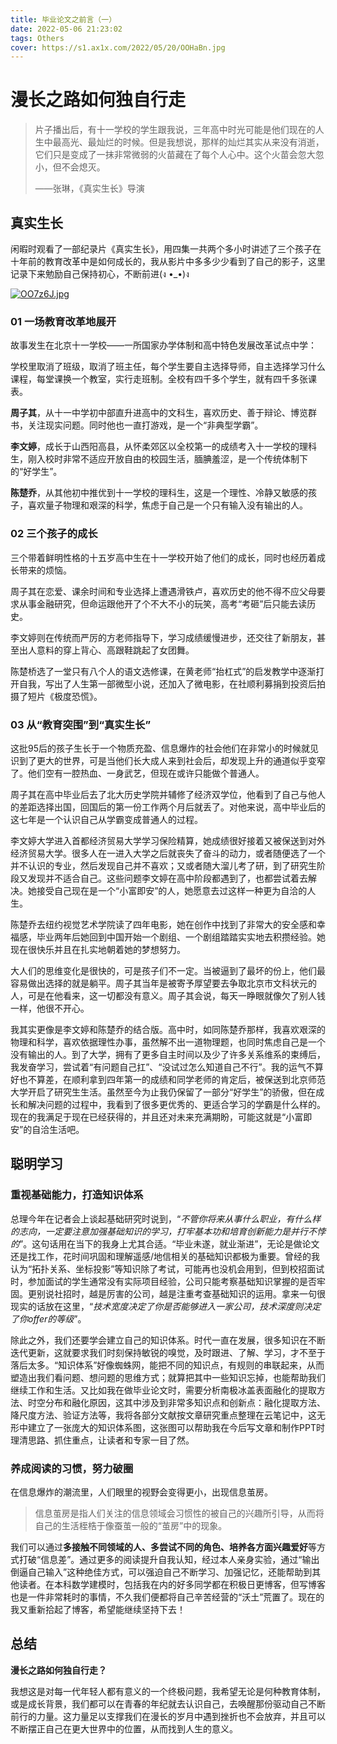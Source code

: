 ```yaml
---
title: 毕业论文之前言（一）
date: 2022-05-06 21:23:02
tags: Others
cover: https://s1.ax1x.com/2022/05/20/OOHaBn.jpg
---
```

# 漫长之路如何独自行走

> 片子播出后，有十一学校的学生跟我说，三年高中时光可能是他们现在的人生中最高光、最灿烂的时候。但是我想说，那样的灿烂其实从来没有消逝，它们只是变成了一抹非常微弱的火苗藏在了每个人心中。这个火苗会忽大忽小，但不会熄灭。
>
> ——张琳，《真实生长》导演

## 真实生长

闲暇时观看了一部纪录片《真实生长》，用四集一共两个多小时讲述了三个孩子在十年前的教育改革中是如何成长的，我从影片中多多少少看到了自己的影子，这里记录下来勉励自己保持初心，不断前进(ง •_•)ง

[![OO7z6J.jpg](https://s1.ax1x.com/2022/05/20/OO7z6J.jpg)](https://imgtu.com/i/OO7z6J)

### 01 一场教育改革地展开

故事发生在北京十一学校——一所国家办学体制和高中特色发展改革试点中学：

学校里取消了班级，取消了班主任，每个学生要自主选择导师，自主选择学习什么课程，每堂课换一个教室，实行走班制。全校有四千多个学生，就有四千多张课表。

**周子其**，从十一中学初中部直升进高中的文科生，喜欢历史、善于辩论、博览群书，关注现实问题。同时他也一直打游戏，是一个“非典型学霸”。

**李文婷**，成长于山西阳高县，从怀柔郊区以全校第一的成绩考入十一学校的理科生，刚入校时非常不适应开放自由的校园生活，腼腆羞涩，是一个传统体制下的“好学生”。

**陈楚乔**，从其他初中推优到十一学校的理科生，这是一个理性、冷静又敏感的孩子，喜欢量子物理和艰深的科学，焦虑于自己是一个只有输入没有输出的人。

### 02 三个孩子的成长

三个带着鲜明性格的十五岁高中生在十一学校开始了他们的成长，同时也经历着成长带来的烦恼。

周子其在恋爱、课余时间和专业选择上遭遇滑铁卢，喜欢历史的他不得不应父母要求从事金融研究，但命运跟他开了个不大不小的玩笑，高考“考砸”后只能去读历史。

李文婷则在传统而严厉的方老师指导下，学习成绩缓慢进步，还交往了新朋友，甚至出人意料的穿上背心、高跟鞋跳起了女团舞。

陈楚桥选了一堂只有八个人的语文选修课，在黄老师“抬杠式”的启发教学中逐渐打开自我，写出了人生第一部微型小说，还加入了微电影，在社顺利募捐到投资后拍摄了短片《极度恐慌》。

### 03 从“教育突围”到“真实生长”

这批95后的孩子生长于一个物质充盈、信息爆炸的社会他们在非常小的时候就见识到了更大的世界，可是当他们长大成人来到社会后，却发现上升的通道似乎变窄了。他们空有一腔热血、一身武艺，但现在或许只能做个普通人。

周子其在高中毕业后去了北大历史学院并辅修了经济双学位，他看到了自己与他人的差距选择出国，回国后的第一份工作两个月后就丢了。对他来说，高中毕业后的这七年是一个认识自己从学霸变成普通人的过程。

李文婷大学进入首都经济贸易大学学习保险精算，她成绩很好接着又被保送到对外经济贸易大学。很多人在一进入大学之后就丧失了奋斗的动力，或者随便选了一个并不认识的专业，然后发现自己并不喜欢；又或者随大溜儿考了研，到了研究生阶段又发现并不适合自己。这些问题李文婷在高中阶段都遇到了，也都尝试着去解决。她接受自己现在是一个“小富即安”的人，她愿意去过这样一种更为自洽的人生。

陈楚乔去纽约视觉艺术学院读了四年电影，她在创作中找到了非常大的安全感和幸福感，毕业两年后她回到中国开始一个剧组、一个剧组踏踏实实地去积攒经验。她现在很快乐并且在扎实地朝着她的梦想努力。

大人们的思维变化是很快的，可是孩子们不一定。当被逼到了最坏的份上，他们最容易做出选择的就是躺平。周子其当年是被寄予厚望要去争取北京市文科状元的人，可是在他看来，这一切都没有意义。周子其会说，每天一睁眼就像欠了别人钱一样，他很不开心。

我其实更像是李文婷和陈楚乔的结合版。高中时，如同陈楚乔那样，我喜欢艰深的物理和科学，喜欢依据理性办事，虽然解不出一道物理题，也同时焦虑自己是一个没有输出的人。到了大学，拥有了更多自主时间以及少了许多关系维系的束缚后，我发奋学习，尝试着“有问题自己扛”、“没试过怎么知道自己不行”。我的运气不算好也不算差，在顺利拿到四年第一的成绩和同学老师的肯定后，被保送到北京师范大学开启了研究生生活。虽然至今为止我仍保留了一部分“好学生”的骄傲，但在成长和解决问题的过程中，我看到了很多更优秀的、更适合学习的学霸是什么样的。现在的我满足于现在已经获得的，并且还对未来充满期盼，可能这就是“小富即安”的自洽生活吧。

## 聪明学习

### 重视基础能力，打造知识体系

总理今年在记者会上谈起基础研究时说到，“*不管你将来从事什么职业，有什么样的志向，一定要注意加强基础知识的学习，打牢基本功和培育创新能力是并行不悖的*”。这句话用在当下的我身上尤其合适。“毕业未遂，就业渐进”，无论是做论文还是找工作，花时间巩固和理解遥感/地信相关的基础知识都极为重要。曾经的我认为“拓扑关系、坐标投影”等知识除了考试，可能再也没机会用到，但到校招面试时，参加面试的学生通常没有实际项目经验，公司只能考察基础知识掌握的是否牢固。更别说社招时，越是厉害的公司，越是注重考查基础知识的运用。拿来一句很现实的话放在这里，“*技术宽度决定了你是否能够进入一家公司，技术深度则决定了你offer的等级*”。

除此之外，我们还要学会建立自己的知识体系。时代一直在发展，很多知识在不断迭代更新，这就要求我们时刻保持敏锐的嗅觉，及时跟进、了解、学习，才不至于落后太多。“知识体系”好像蜘蛛网，能把不同的知识点，有规则的串联起来，从而塑造出我们看问题、想问题的思维方式；就算把其中一些知识忘掉，也能帮助我们继续工作和生活。又比如我在做毕业论文时，需要分析南极冰盖表面融化的提取方法、时空分布和融化原因，这其中涉及到非常多知识点和创新点：融化提取方法、降尺度方法、验证方法等，我将各部分文献按文章研究重点整理在云笔记中，这无形中建立了一张庞大的知识体系图，这张图可以帮助我在今后写文章和制作PPT时理清思路、抓住重点，让读者和专家一目了然。

### 养成阅读的习惯，努力破圈

在信息爆炸的潮流里，人们眼里的视野会变得更小，出现信息茧房。

> 信息茧房是指人们关注的信息领域会习惯性的被自己的兴趣所引导，从而将自己的生活桎梏于像蚕茧一般的“茧房”中的现象。

我们可以通过**多接触不同领域的人、多尝试不同的角色、培养各方面兴趣爱好**等方式打破“信息差”。通过更多的阅读提升自我认知，经过本人亲身实验，通过“输出倒逼自己输入”这种绝佳方式，可以强迫自己不断学习、加强记忆，还能帮助到其他读者。在本科数学建模时，包括我在内的好多同学都在积极日更博客，但写博客也是一件非常耗时的事情，不久我们便都将自己辛苦经营的“沃土”荒置了。现在的我又重新拾起了博客，希望能继续坚持下去！

## 总结

**漫长之路如何独自行走？**

我想这是对每一代年轻人都有意义的一个终极问题，我希望无论是何种教育体制，或是成长背景，我们都可以在青春的年纪就去认识自己，去唤醒那份驱动自己不断前行的力量。这力量足以支撑我们在漫长的岁月中遇到挫折也不会放弃，并且可以不断摆正自己在更大世界中的位置，从而找到人生的意义。
